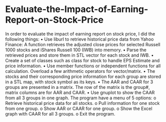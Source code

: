 # Evaluate-the-Impact-of-Earning-Report-on-Stock-Price
In order to evaluate the impact of earning report on stock price, I did the following things:
• Use liburl to retrieve historical price data from Yahoo Finance: A function retrieves the adjusted close prices for selected Russell 1000 stocks and iShares Russell 100 (IWB) into memory.
• Parse the retrieved prices and store them in STL vector for each stock and IWB.
• Create a set of classes such as class for stock to handle EPS Estimate and price information.
• Use member functions or independent functions for all calculation. Overload a few arithmetic operators for vector/matrix.
• The stocks and their corresponding price information for each group are stored in a STL map, with stock symbol as its keys.
• The AAR and CAAR for 3 groups are presented in a matrix. The row of the matrix is the group#, matrix columns are for AAR and CAAR.
• Use gnuplot to show the CAAR from all 3 groups in one graph.
The program have a menu of 5 options:
o Retrieve historical price data for all stocks.
o Pull information for one stock from one group.
o Show AAR or CAAR for one group.
o Show the Excel graph with CAAR for all 3 groups.
o Exit the program.
